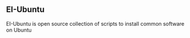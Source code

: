 ## EI-Ubuntu

EI-Ubuntu is open source collection of scripts to install common software on Ubuntu


